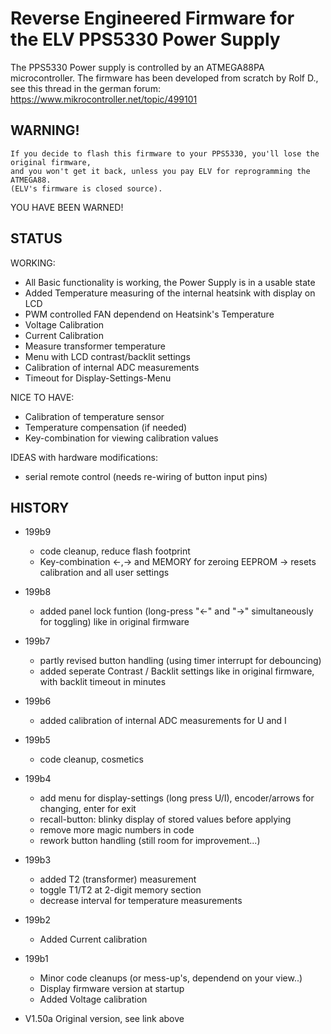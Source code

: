 # Reverse Engineered Firmware for the ELV PPS5330 Power Supply

The PPS5330 Power supply is controlled by an ATMEGA88PA microcontroller.
The firmware has been developed from scratch by Rolf D., see this thread in the german forum: https://www.mikrocontroller.net/topic/499101

## WARNING!
```
If you decide to flash this firmware to your PPS5330, you'll lose the original firmware, 
and you won't get it back, unless you pay ELV for reprogramming the ATMEGA88.
(ELV's firmware is closed source). 
```
YOU HAVE BEEN WARNED!


## STATUS

WORKING:
- All Basic functionality is working, the Power Supply is in a usable state 
- Added Temperature measuring of the internal heatsink with display on LCD
- PWM controlled FAN dependend on Heatsink's Temperature 
- Voltage Calibration 
- Current Calibration
- Measure transformer temperature
- Menu with LCD contrast/backlit settings
- Calibration of internal ADC measurements
- Timeout for Display-Settings-Menu

NICE TO HAVE:
- Calibration of temperature sensor
- Temperature compensation (if needed)
- Key-combination for viewing calibration values

IDEAS with hardware modifications:
- serial remote control (needs re-wiring of button input pins)

## HISTORY

 - 199b9
    - code cleanup, reduce flash footprint
    - Key-combination <-,-> and MEMORY for zeroing EEPROM -> resets calibration and all user settings

 - 199b8
    - added panel lock funtion (long-press "<-" and "->" simultaneously for toggling) like in original firmware

 - 199b7
    - partly revised button handling (using timer interrupt for debouncing)
    - added seperate Contrast / Backlit settings like in original firmware, with backlit timeout in minutes

 - 199b6
    - added calibration of internal ADC measurements for U and I

 - 199b5
    - code cleanup, cosmetics

 - 199b4
    - add menu for display-settings (long press U/I), encoder/arrows for changing, enter for exit
    - recall-button: blinky display of stored values before applying
    - remove more magic numbers in code
    - rework button handling (still room for improvement...)

 - 199b3  
    - added T2 (transformer) measurement
    - toggle T1/T2 at 2-digit memory section
    - decrease interval for temperature measurements

 - 199b2  
    - Added Current calibration

 - 199b1  
    - Minor code cleanups (or mess-up's, dependend on your view..)
    - Display firmware version at startup
    - Added Voltage calibration

- V1.50a Original version, see link above
 